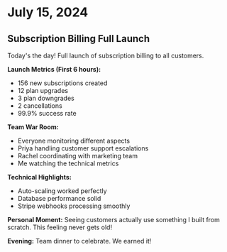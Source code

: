 # July 15, 2024

## Subscription Billing Full Launch

Today's the day! Full launch of subscription billing to all customers.

**Launch Metrics (First 6 hours):**
- 156 new subscriptions created
- 12 plan upgrades
- 3 plan downgrades  
- 2 cancellations
- 99.9% success rate

**Team War Room:**
- Everyone monitoring different aspects
- Priya handling customer support escalations
- Rachel coordinating with marketing team
- Me watching the technical metrics

**Technical Highlights:**
- Auto-scaling worked perfectly
- Database performance solid
- Stripe webhooks processing smoothly

**Personal Moment:** Seeing customers actually use something I built from scratch. This feeling never gets old!

**Evening:** Team dinner to celebrate. We earned it!
